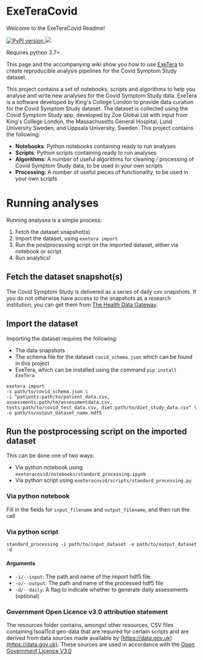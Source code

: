 # ExeTeraCovid

Welcome to the ExeTeraCovid Readme!

<p>
   <a href="https://pypi.org/project/torchio/">
     <img src="https://img.shields.io/pypi/v/exetera?label=PyPI%20version&logo=python&logoColor=white" alt="PyPI version">
   </a>
   <img src = "https://github.com/KCL-BMEIS/ExeTeraCovid/workflows/Unittests/badge.svg">
</p>
Requires python 3.7+

This page and the accompanying wiki show you how to use [ExeTera](https://github.com/KCL-BMEIS/ExeTera.git) to create reproducible analysis pipelines for the Covid Symptom Study dataset.

This project contains a set of notebooks, scripts and algorithms to help you analyse and write new analyses for the Covid Symptom Study data.
ExeTera is a software developed by King's College London to provide data curation for the Covid Symptom Study dataset. The dataset is collected using the Covid Symptom Study app, developed by Zoe Global Ltd with input from King's College London, the Massachusetts General Hospital, Lund University Sweden, and Uppsala University, Sweden.
This project contains the following:
* **Notebooks**: Python notebooks containing ready to run analyses
* **Scripts**: Python scripts containing ready to run analyses
* **Algorithms**: A number of useful algorithms for cleaning / processing of Covid Symptom Study data, to be used in your own scripts
* **Processing**: A number of useful pieces of functionality, to be used in your own scripts

# Running analyses

Running analyses is a simple process:
1. Fetch the dataset snapshot(s)
1. Import the dataset, using `exetera import`
1. Run the postprocessing script on the imported dataset, either via notebook or script
1. Run analytics!

## Fetch the dataset snapshot(s)
The Covid Symptom Study is delivered as a series of daily csv snapshots. If you do not otherwise have access to the snapshots as a research institution, you can get them from [The Health Data Gateway](https://web.www.healthdatagateway.org/dataset/fddcb382-3051-4394-8436-b92295f14259).

## Import the dataset
Importing the dataset requires the following:
 * The data snapshots
 * The schema file for the dataset `covid_schema.json` which can be found in this project
 * ExeTera, which can be installed using the command `pip install ExeTera`

```
exetera import
-s path/to/covid_schema.json \
-i "patients:path/to/patient_data.csv, assessments:path/to/assessmentdata.csv, tests:path/to/covid_test_data.csv, diet:path/to/diet_study_data.csv" \
-o path/to/output_dataset_name.hdf5
```

## Run the postprocessing script on the imported dataset
This can be done one of two ways:
* Via python notebook using `exeteracovid/notebooks/standard_processing.ipynb`
* Via python script using `exeteracovid/scripts/standard_processing.py`

### Via python notebook
Fill in the fields for `input_filename` and `output_filename`, and then run the cell

### Via python script

```
standard_processing -i path/to/input_dataset -o path/to/output_dataset -d
```
#### Arguments
 * `-i/--input`: The path and name of the import hdf5 file
 * `-o/--output`: The path and name of the processed hdf5 file
 * `-d/--daily`: A flag to indicate whether to generate daily assessments (optional)

### Government Open Licence v3.0 attribution statement
The resources folder contains, amongst other resources, CSV files containing lsoa11cd geo-data that are required for certain scripts and are derived from data sources made available by [https://data.gov.uk](https://data.gov.uk). These sources are used in accordance with the [Open Government Licence V3.0](http://www.nationalarchives.gov.uk/doc/open-government-licence/version/3/)
